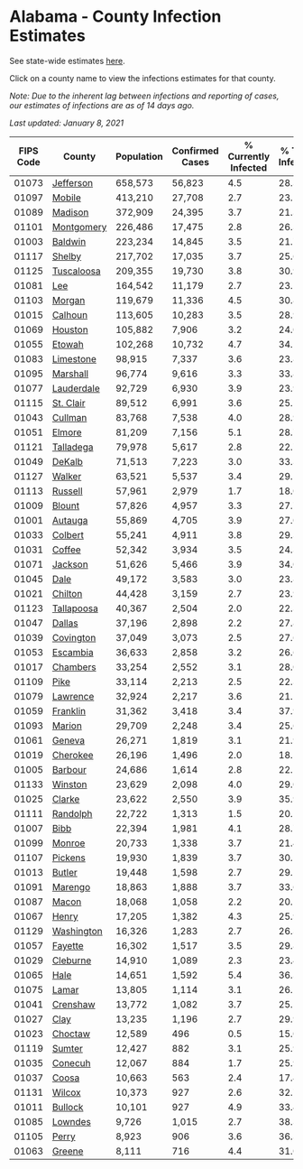 # Alabama - County Infection Estimates

See state-wide estimates [here](/infections/us-al).

Click on a county name to view the infections estimates for that county.

*Note: Due to the inherent lag between infections and reporting of cases, our estimates of infections are as of 14 days ago.*

*Last updated: January 8, 2021*

|   FIPS Code |                   County |   Population |   Confirmed Cases |   % Currently Infected |   % Total Infected |
|-------------|--------------------------|--------------|-------------------|------------------------|--------------------|
|       01073 |   [Jefferson](jefferson) |      658,573 |            56,823 |                    4.5 |               28.3 |
|       01097 |         [Mobile](mobile) |      413,210 |            27,708 |                    2.7 |               23.1 |
|       01089 |       [Madison](madison) |      372,909 |            24,395 |                    3.7 |               21.3 |
|       01101 | [Montgomery](montgomery) |      226,486 |            17,475 |                    2.8 |               26.3 |
|       01003 |       [Baldwin](baldwin) |      223,234 |            14,845 |                    3.5 |               21.7 |
|       01117 |         [Shelby](shelby) |      217,702 |            17,035 |                    3.7 |               25.6 |
|       01125 | [Tuscaloosa](tuscaloosa) |      209,355 |            19,730 |                    3.8 |               30.9 |
|       01081 |               [Lee](lee) |      164,542 |            11,179 |                    2.7 |               23.1 |
|       01103 |         [Morgan](morgan) |      119,679 |            11,336 |                    4.5 |               30.8 |
|       01015 |       [Calhoun](calhoun) |      113,605 |            10,283 |                    3.5 |               28.9 |
|       01069 |       [Houston](houston) |      105,882 |             7,906 |                    3.2 |               24.0 |
|       01055 |         [Etowah](etowah) |      102,268 |            10,732 |                    4.7 |               34.1 |
|       01083 |   [Limestone](limestone) |       98,915 |             7,337 |                    3.6 |               23.8 |
|       01095 |     [Marshall](marshall) |       96,774 |             9,616 |                    3.3 |               33.8 |
|       01077 | [Lauderdale](lauderdale) |       92,729 |             6,930 |                    3.9 |               23.9 |
|       01115 |   [St. Clair](st.-clair) |       89,512 |             6,991 |                    3.6 |               25.5 |
|       01043 |       [Cullman](cullman) |       83,768 |             7,538 |                    4.0 |               28.9 |
|       01051 |         [Elmore](elmore) |       81,209 |             7,156 |                    5.1 |               28.7 |
|       01121 |   [Talladega](talladega) |       79,978 |             5,617 |                    2.8 |               22.7 |
|       01049 |         [DeKalb](dekalb) |       71,513 |             7,223 |                    3.0 |               33.3 |
|       01127 |         [Walker](walker) |       63,521 |             5,537 |                    3.4 |               29.5 |
|       01113 |       [Russell](russell) |       57,961 |             2,979 |                    1.7 |               18.0 |
|       01009 |         [Blount](blount) |       57,826 |             4,957 |                    3.3 |               27.7 |
|       01001 |       [Autauga](autauga) |       55,869 |             4,705 |                    3.9 |               27.0 |
|       01033 |       [Colbert](colbert) |       55,241 |             4,911 |                    3.8 |               29.3 |
|       01031 |         [Coffee](coffee) |       52,342 |             3,934 |                    3.5 |               24.3 |
|       01071 |       [Jackson](jackson) |       51,626 |             5,466 |                    3.9 |               34.0 |
|       01045 |             [Dale](dale) |       49,172 |             3,583 |                    3.0 |               23.8 |
|       01021 |       [Chilton](chilton) |       44,428 |             3,159 |                    2.7 |               23.9 |
|       01123 | [Tallapoosa](tallapoosa) |       40,367 |             2,504 |                    2.0 |               22.3 |
|       01047 |         [Dallas](dallas) |       37,196 |             2,898 |                    2.2 |               27.8 |
|       01039 |   [Covington](covington) |       37,049 |             3,073 |                    2.5 |               27.6 |
|       01053 |     [Escambia](escambia) |       36,633 |             2,858 |                    3.2 |               26.6 |
|       01017 |     [Chambers](chambers) |       33,254 |             2,552 |                    3.1 |               28.0 |
|       01109 |             [Pike](pike) |       33,114 |             2,213 |                    2.5 |               22.3 |
|       01079 |     [Lawrence](lawrence) |       32,924 |             2,217 |                    3.6 |               21.5 |
|       01059 |     [Franklin](franklin) |       31,362 |             3,418 |                    3.4 |               37.9 |
|       01093 |         [Marion](marion) |       29,709 |             2,248 |                    3.4 |               25.6 |
|       01061 |         [Geneva](geneva) |       26,271 |             1,819 |                    3.1 |               21.9 |
|       01019 |     [Cherokee](cherokee) |       26,196 |             1,496 |                    2.0 |               18.5 |
|       01005 |       [Barbour](barbour) |       24,686 |             1,614 |                    2.8 |               22.5 |
|       01133 |       [Winston](winston) |       23,629 |             2,098 |                    4.0 |               29.0 |
|       01025 |         [Clarke](clarke) |       23,622 |             2,550 |                    3.9 |               35.9 |
|       01111 |     [Randolph](randolph) |       22,722 |             1,313 |                    1.5 |               20.1 |
|       01007 |             [Bibb](bibb) |       22,394 |             1,981 |                    4.1 |               28.7 |
|       01099 |         [Monroe](monroe) |       20,733 |             1,338 |                    3.7 |               21.4 |
|       01107 |       [Pickens](pickens) |       19,930 |             1,839 |                    3.7 |               30.5 |
|       01013 |         [Butler](butler) |       19,448 |             1,598 |                    2.7 |               29.5 |
|       01091 |       [Marengo](marengo) |       18,863 |             1,888 |                    3.7 |               33.6 |
|       01087 |           [Macon](macon) |       18,068 |             1,058 |                    2.2 |               20.1 |
|       01067 |           [Henry](henry) |       17,205 |             1,382 |                    4.3 |               25.9 |
|       01129 | [Washington](washington) |       16,326 |             1,283 |                    2.7 |               26.3 |
|       01057 |       [Fayette](fayette) |       16,302 |             1,517 |                    3.5 |               29.8 |
|       01029 |     [Cleburne](cleburne) |       14,910 |             1,089 |                    2.3 |               23.4 |
|       01065 |             [Hale](hale) |       14,651 |             1,592 |                    5.4 |               36.3 |
|       01075 |           [Lamar](lamar) |       13,805 |             1,114 |                    3.1 |               26.2 |
|       01041 |     [Crenshaw](crenshaw) |       13,772 |             1,082 |                    3.7 |               25.5 |
|       01027 |             [Clay](clay) |       13,235 |             1,196 |                    2.7 |               29.9 |
|       01023 |       [Choctaw](choctaw) |       12,589 |               496 |                    0.5 |               15.0 |
|       01119 |         [Sumter](sumter) |       12,427 |               882 |                    3.1 |               25.9 |
|       01035 |       [Conecuh](conecuh) |       12,067 |               884 |                    1.7 |               25.9 |
|       01037 |           [Coosa](coosa) |       10,663 |               563 |                    2.4 |               17.4 |
|       01131 |         [Wilcox](wilcox) |       10,373 |               927 |                    2.6 |               32.7 |
|       01011 |       [Bullock](bullock) |       10,101 |               927 |                    4.9 |               33.4 |
|       01085 |       [Lowndes](lowndes) |        9,726 |             1,015 |                    2.7 |               38.3 |
|       01105 |           [Perry](perry) |        8,923 |               906 |                    3.6 |               36.3 |
|       01063 |         [Greene](greene) |        8,111 |               716 |                    4.4 |               31.0 |